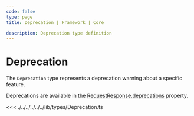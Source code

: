 ```yaml
---
code: false
type: page
title: Deprecation | Framework | Core

description: Deprecation type definition
---
```


# Deprecation

The `Deprecation` type represents a deprecation warning about a specific feature.

Deprecations are available in the [RequestResponse.deprecations](/core/2/framework/classes/request-response) property.

<<< ./../../../../../lib/types/Deprecation.ts
